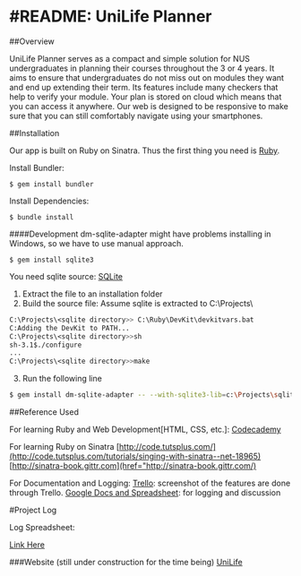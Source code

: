 #README: UniLife Planner
=======================


##Overview
 
UniLife Planner serves as a compact and simple solution for NUS undergraduates in planning their courses throughout the 3 or 4 years. It aims to ensure that undergraduates do not miss out on modules they want and end up extending their term. Its features include many checkers that help to verify your module. Your plan is stored on cloud which means that you can access it anywhere. Our web is designed to be responsive to make sure that you can still comfortably navigate using your smartphones.

##Installation

Our app is built on Ruby on Sinatra. Thus the first thing you need is [Ruby](https://www.ruby-lang.org/).

Install Bundler:

`$ gem install bundler`

Install Dependencies:
    
`$ bundle install`

####Development
dm-sqlite-adapter might have problems installing in Windows, so we have to use manual approach.

`$ gem install sqlite3`

You need sqlite source: [SQLite](https://www.sqlite.org/download.html)

1. Extract the file to an installation folder
2. Build the source file: Assume sqlite is extracted to C:\Projects\

```bash
C:\Projects\<sqlite directory>> C:\Ruby\DevKit\devkitvars.bat
C:Adding the DevKit to PATH...
C:\Projects\<sqlite directory>>sh
sh-3.1$./configure
...
C:\Projects\<sqlite directory>>make
```

3. Run the following line

```bash
$ gem install dm-sqlite-adapter -- --with-sqlite3-lib=c:\Projects\sqlite-autoconf-3080803\.libs --with-sqlite3-include=c:\Projects\sqlite-autoconf-3080803
```

##Reference Used

For learning Ruby and Web Development[HTML, CSS, etc.]:
[Codecademy](http://www.codecademy.com)

For learning Ruby on Sinatra
[http://code.tutsplus.com/](http://code.tutsplus.com/tutorials/singing-with-sinatra--net-18965)
[http://sinatra-book.gittr.com](href="http://sinatra-book.gittr.com/)

For Documentation and Logging:
[Trello](https://trello.com): screenshot of the features are done through Trello.
[Google Docs and Spreadsheet](http://drive.google.com): for logging and discussion


#Project Log


Log Spreadsheet:

[Link Here](https://docs.google.com/spreadsheets/d/1eoXP2_ltbw3ME3CGNZixHv81nk1rYm_KoKvM16MvoHE/edit?usp=sharing)


###Website (still under construction for the time being)
[UniLife](http://unilife.herokuapp.com)